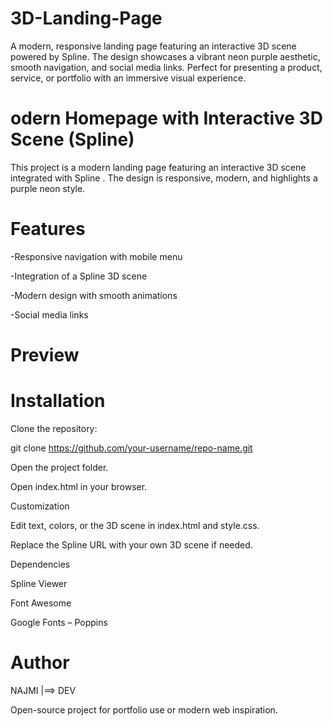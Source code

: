 # 3D-Landing-Page
A modern, responsive landing page featuring an interactive 3D scene powered by Spline. The design showcases a vibrant neon purple aesthetic, smooth navigation, and social media links. Perfect for presenting a product, service, or portfolio with an immersive visual experience.

# odern Homepage with Interactive 3D Scene (Spline)

This project is a modern landing page featuring an interactive 3D scene integrated with Spline
.
The design is responsive, modern, and highlights a purple neon style.

# Features

-Responsive navigation with mobile menu

-Integration of a Spline 3D scene

-Modern design with smooth animations

-Social media links

# Preview

# Installation

 Clone the repository:

 git clone https://github.com/your-username/repo-name.git


Open the project folder.

Open index.html in your browser.

Customization

Edit text, colors, or the 3D scene in index.html and style.css.

Replace the Spline URL with your own 3D scene if needed.

Dependencies

Spline Viewer

Font Awesome

Google Fonts – Poppins

# Author

NAJMI |==> DEV

Open-source project for portfolio use or modern web inspiration.
